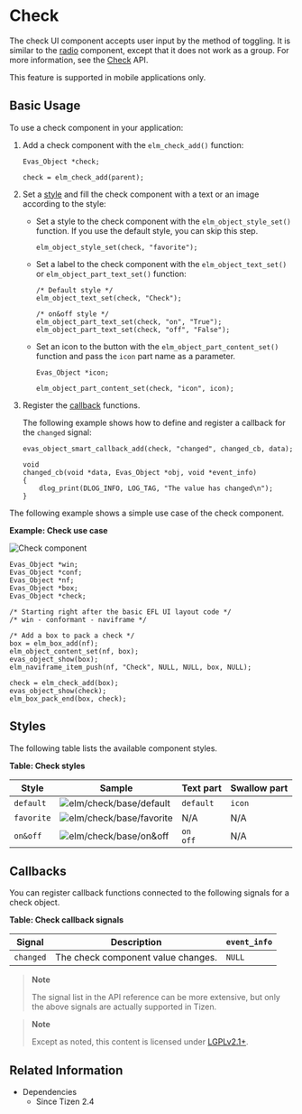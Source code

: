 # Check

The check UI component accepts user input by the method of toggling. It is similar to the [radio](component-radio.md) component, except that it does not work as a group. For more information, see the [Check](../../../../api/common/latest/group__Elm__Check.html) API.

This feature is supported in mobile applications only.

## Basic Usage

To use a check component in your application:

1. Add a check component with the `elm_check_add()` function:

   ```
   Evas_Object *check;

   check = elm_check_add(parent);
   ```

2. Set a [style](#styles) and fill the check component with a text or an image according to the style:

   - Set a style to the check component with the `elm_object_style_set()` function. If you use the default style, you can skip this step.

     ```
     elm_object_style_set(check, "favorite");
     ```

   - Set a label to the check component with the `elm_object_text_set()` or `elm_object_part_text_set()` function:

     ```
     /* Default style */
     elm_object_text_set(check, "Check");

     /* on&off style */
     elm_object_part_text_set(check, "on", "True");
     elm_object_part_text_set(check, "off", "False");
     ```

   - Set an icon to the button with the `elm_object_part_content_set()` function and pass the `icon` part name as a parameter.

     ```
     Evas_Object *icon;

     elm_object_part_content_set(check, "icon", icon);
     ```

3. Register the [callback](#callbacks) functions.

   The following example shows how to define and register a callback for the `changed` signal:

   ```
   evas_object_smart_callback_add(check, "changed", changed_cb, data);

   void
   changed_cb(void *data, Evas_Object *obj, void *event_info)
   {
       dlog_print(DLOG_INFO, LOG_TAG, "The value has changed\n");
   }
   ```

The following example shows a simple use case of the check component.

**Example: Check use case**

 ![Check component](./media/check1.png)

```
Evas_Object *win;
Evas_Object *conf;
Evas_Object *nf;
Evas_Object *box;
Evas_Object *check;

/* Starting right after the basic EFL UI layout code */
/* win - conformant - naviframe */

/* Add a box to pack a check */
box = elm_box_add(nf);
elm_object_content_set(nf, box);
evas_object_show(box);
elm_naviframe_item_push(nf, "Check", NULL, NULL, box, NULL);

check = elm_check_add(box);
evas_object_show(check);
elm_box_pack_end(box, check);
```

## Styles

The following table lists the available component styles.

**Table: Check styles**

| Style      | Sample                                   | Text part  | Swallow part |
|----------|----------------------------------------|----------|------------|
| `default`  | ![elm/check/base/default](./media/check_default.png) | `default`  | `icon`       |
| `favorite` | ![elm/check/base/favorite](./media/check_favorite.png) | N/A        | N/A          |
| `on&off`   | ![elm/check/base/on&off](./media/check_on_off.png) | `on`<br>`off` | N/A          |

## Callbacks

You can register callback functions connected to the following signals for a check object.

**Table: Check callback signals**

| Signal    | Description                        | `event_info` |
|---------|----------------------------------|------------|
| `changed` | The check component value changes. | `NULL`       |

> **Note**
>
> The signal list in the API reference can be more extensive, but only the above signals are actually supported in Tizen.

> **Note**
>
> Except as noted, this content is licensed under [LGPLv2.1+](http://opensource.org/licenses/LGPL-2.1).

## Related Information
- Dependencies
  - Since Tizen 2.4
